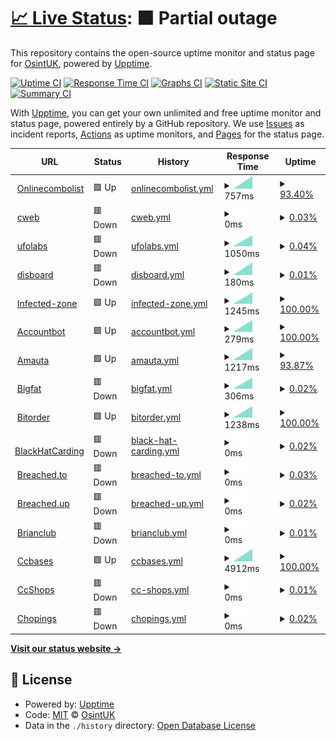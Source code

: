 # [📈 Live Status](https://OsintUK.github.io/Up-or-Down): <!--live status--> **🟧 Partial outage**

This repository contains the open-source uptime monitor and status page for [OsintUK](https://OsintUK.github.io/Up-or-Down), powered by [Upptime](https://github.com/upptime/upptime).

[![Uptime CI](https://github.com/OsintUK/Up-or-Down/workflows/Uptime%20CI/badge.svg)](https://github.com/OsintUK/Up-or-Down/actions?query=workflow%3A%22Uptime+CI%22)
[![Response Time CI](https://github.com/OsintUK/Up-or-Down/workflows/Response%20Time%20CI/badge.svg)](https://github.com/OsintUK/Up-or-Down/actions?query=workflow%3A%22Response+Time+CI%22)
[![Graphs CI](https://github.com/OsintUK/Up-or-Down/workflows/Graphs%20CI/badge.svg)](https://github.com/OsintUK/Up-or-Down/actions?query=workflow%3A%22Graphs+CI%22)
[![Static Site CI](https://github.com/OsintUK/Up-or-Down/workflows/Static%20Site%20CI/badge.svg)](https://github.com/OsintUK/Up-or-Down/actions?query=workflow%3A%22Static+Site+CI%22)
[![Summary CI](https://github.com/OsintUK/Up-or-Down/workflows/Summary%20CI/badge.svg)](https://github.com/OsintUK/Up-or-Down/actions?query=workflow%3A%22Summary+CI%22)

With [Upptime](https://upptime.js.org), you can get your own unlimited and free uptime monitor and status page, powered entirely by a GitHub repository. We use [Issues](https://github.com/OsintUK/Up-or-Down/issues) as incident reports, [Actions](https://github.com/OsintUK/Up-or-Down/actions) as uptime monitors, and [Pages](https://OsintUK.github.io/Up-or-Down) for the status page.

<!--start: status pages-->
<!-- This summary is generated by Upptime (https://github.com/upptime/upptime) -->
<!-- Do not edit this manually, your changes will be overwritten -->
<!-- prettier-ignore -->
| URL | Status | History | Response Time | Uptime |
| --- | ------ | ------- | ------------- | ------ |
| <img alt="" src="https://icons.duckduckgo.com/ip3/null.ico" height="13"> [Onlinecombolist](onlinecombilist.blogsport.com) | 🟩 Up | [onlinecombolist.yml](https://github.com/OsintUK/Up-or-Down/commits/HEAD/history/onlinecombolist.yml) | <details><summary><img alt="Response time graph" src="./graphs/onlinecombolist/response-time-week.png" height="20"> 757ms</summary><br><a href="https://OsintUK.github.io/Up-or-Down/history/onlinecombolist"><img alt="Response time 757" src="https://img.shields.io/endpoint?url=https%3A%2F%2Fraw.githubusercontent.com%2FOsintUK%2FUp-or-Down%2FHEAD%2Fapi%2Fonlinecombolist%2Fresponse-time.json"></a><br><a href="https://OsintUK.github.io/Up-or-Down/history/onlinecombolist"><img alt="24-hour response time 757" src="https://img.shields.io/endpoint?url=https%3A%2F%2Fraw.githubusercontent.com%2FOsintUK%2FUp-or-Down%2FHEAD%2Fapi%2Fonlinecombolist%2Fresponse-time-day.json"></a><br><a href="https://OsintUK.github.io/Up-or-Down/history/onlinecombolist"><img alt="7-day response time 757" src="https://img.shields.io/endpoint?url=https%3A%2F%2Fraw.githubusercontent.com%2FOsintUK%2FUp-or-Down%2FHEAD%2Fapi%2Fonlinecombolist%2Fresponse-time-week.json"></a><br><a href="https://OsintUK.github.io/Up-or-Down/history/onlinecombolist"><img alt="30-day response time 757" src="https://img.shields.io/endpoint?url=https%3A%2F%2Fraw.githubusercontent.com%2FOsintUK%2FUp-or-Down%2FHEAD%2Fapi%2Fonlinecombolist%2Fresponse-time-month.json"></a><br><a href="https://OsintUK.github.io/Up-or-Down/history/onlinecombolist"><img alt="1-year response time 757" src="https://img.shields.io/endpoint?url=https%3A%2F%2Fraw.githubusercontent.com%2FOsintUK%2FUp-or-Down%2FHEAD%2Fapi%2Fonlinecombolist%2Fresponse-time-year.json"></a></details> | <details><summary><a href="https://OsintUK.github.io/Up-or-Down/history/onlinecombolist">93.40%</a></summary><a href="https://OsintUK.github.io/Up-or-Down/history/onlinecombolist"><img alt="All-time uptime 93.40%" src="https://img.shields.io/endpoint?url=https%3A%2F%2Fraw.githubusercontent.com%2FOsintUK%2FUp-or-Down%2FHEAD%2Fapi%2Fonlinecombolist%2Fuptime.json"></a><br><a href="https://OsintUK.github.io/Up-or-Down/history/onlinecombolist"><img alt="24-hour uptime 93.40%" src="https://img.shields.io/endpoint?url=https%3A%2F%2Fraw.githubusercontent.com%2FOsintUK%2FUp-or-Down%2FHEAD%2Fapi%2Fonlinecombolist%2Fuptime-day.json"></a><br><a href="https://OsintUK.github.io/Up-or-Down/history/onlinecombolist"><img alt="7-day uptime 93.40%" src="https://img.shields.io/endpoint?url=https%3A%2F%2Fraw.githubusercontent.com%2FOsintUK%2FUp-or-Down%2FHEAD%2Fapi%2Fonlinecombolist%2Fuptime-week.json"></a><br><a href="https://OsintUK.github.io/Up-or-Down/history/onlinecombolist"><img alt="30-day uptime 93.40%" src="https://img.shields.io/endpoint?url=https%3A%2F%2Fraw.githubusercontent.com%2FOsintUK%2FUp-or-Down%2FHEAD%2Fapi%2Fonlinecombolist%2Fuptime-month.json"></a><br><a href="https://OsintUK.github.io/Up-or-Down/history/onlinecombolist"><img alt="1-year uptime 93.40%" src="https://img.shields.io/endpoint?url=https%3A%2F%2Fraw.githubusercontent.com%2FOsintUK%2FUp-or-Down%2FHEAD%2Fapi%2Fonlinecombolist%2Fuptime-year.json"></a></details>
| <img alt="" src="https://icons.duckduckgo.com/ip3/null.ico" height="13"> [cweb](cweb.ws) | 🟥 Down | [cweb.yml](https://github.com/OsintUK/Up-or-Down/commits/HEAD/history/cweb.yml) | <details><summary><img alt="Response time graph" src="./graphs/cweb/response-time-week.png" height="20"> 0ms</summary><br><a href="https://OsintUK.github.io/Up-or-Down/history/cweb"><img alt="Response time 0" src="https://img.shields.io/endpoint?url=https%3A%2F%2Fraw.githubusercontent.com%2FOsintUK%2FUp-or-Down%2FHEAD%2Fapi%2Fcweb%2Fresponse-time.json"></a><br><a href="https://OsintUK.github.io/Up-or-Down/history/cweb"><img alt="24-hour response time 0" src="https://img.shields.io/endpoint?url=https%3A%2F%2Fraw.githubusercontent.com%2FOsintUK%2FUp-or-Down%2FHEAD%2Fapi%2Fcweb%2Fresponse-time-day.json"></a><br><a href="https://OsintUK.github.io/Up-or-Down/history/cweb"><img alt="7-day response time 0" src="https://img.shields.io/endpoint?url=https%3A%2F%2Fraw.githubusercontent.com%2FOsintUK%2FUp-or-Down%2FHEAD%2Fapi%2Fcweb%2Fresponse-time-week.json"></a><br><a href="https://OsintUK.github.io/Up-or-Down/history/cweb"><img alt="30-day response time 0" src="https://img.shields.io/endpoint?url=https%3A%2F%2Fraw.githubusercontent.com%2FOsintUK%2FUp-or-Down%2FHEAD%2Fapi%2Fcweb%2Fresponse-time-month.json"></a><br><a href="https://OsintUK.github.io/Up-or-Down/history/cweb"><img alt="1-year response time 0" src="https://img.shields.io/endpoint?url=https%3A%2F%2Fraw.githubusercontent.com%2FOsintUK%2FUp-or-Down%2FHEAD%2Fapi%2Fcweb%2Fresponse-time-year.json"></a></details> | <details><summary><a href="https://OsintUK.github.io/Up-or-Down/history/cweb">0.03%</a></summary><a href="https://OsintUK.github.io/Up-or-Down/history/cweb"><img alt="All-time uptime 0.03%" src="https://img.shields.io/endpoint?url=https%3A%2F%2Fraw.githubusercontent.com%2FOsintUK%2FUp-or-Down%2FHEAD%2Fapi%2Fcweb%2Fuptime.json"></a><br><a href="https://OsintUK.github.io/Up-or-Down/history/cweb"><img alt="24-hour uptime 0.03%" src="https://img.shields.io/endpoint?url=https%3A%2F%2Fraw.githubusercontent.com%2FOsintUK%2FUp-or-Down%2FHEAD%2Fapi%2Fcweb%2Fuptime-day.json"></a><br><a href="https://OsintUK.github.io/Up-or-Down/history/cweb"><img alt="7-day uptime 0.03%" src="https://img.shields.io/endpoint?url=https%3A%2F%2Fraw.githubusercontent.com%2FOsintUK%2FUp-or-Down%2FHEAD%2Fapi%2Fcweb%2Fuptime-week.json"></a><br><a href="https://OsintUK.github.io/Up-or-Down/history/cweb"><img alt="30-day uptime 0.03%" src="https://img.shields.io/endpoint?url=https%3A%2F%2Fraw.githubusercontent.com%2FOsintUK%2FUp-or-Down%2FHEAD%2Fapi%2Fcweb%2Fuptime-month.json"></a><br><a href="https://OsintUK.github.io/Up-or-Down/history/cweb"><img alt="1-year uptime 0.03%" src="https://img.shields.io/endpoint?url=https%3A%2F%2Fraw.githubusercontent.com%2FOsintUK%2FUp-or-Down%2FHEAD%2Fapi%2Fcweb%2Fuptime-year.json"></a></details>
| <img alt="" src="https://icons.duckduckgo.com/ip3/null.ico" height="13"> [ufolabs](ufolabs.ru) | 🟥 Down | [ufolabs.yml](https://github.com/OsintUK/Up-or-Down/commits/HEAD/history/ufolabs.yml) | <details><summary><img alt="Response time graph" src="./graphs/ufolabs/response-time-week.png" height="20"> 1050ms</summary><br><a href="https://OsintUK.github.io/Up-or-Down/history/ufolabs"><img alt="Response time 1050" src="https://img.shields.io/endpoint?url=https%3A%2F%2Fraw.githubusercontent.com%2FOsintUK%2FUp-or-Down%2FHEAD%2Fapi%2Fufolabs%2Fresponse-time.json"></a><br><a href="https://OsintUK.github.io/Up-or-Down/history/ufolabs"><img alt="24-hour response time 1050" src="https://img.shields.io/endpoint?url=https%3A%2F%2Fraw.githubusercontent.com%2FOsintUK%2FUp-or-Down%2FHEAD%2Fapi%2Fufolabs%2Fresponse-time-day.json"></a><br><a href="https://OsintUK.github.io/Up-or-Down/history/ufolabs"><img alt="7-day response time 1050" src="https://img.shields.io/endpoint?url=https%3A%2F%2Fraw.githubusercontent.com%2FOsintUK%2FUp-or-Down%2FHEAD%2Fapi%2Fufolabs%2Fresponse-time-week.json"></a><br><a href="https://OsintUK.github.io/Up-or-Down/history/ufolabs"><img alt="30-day response time 1050" src="https://img.shields.io/endpoint?url=https%3A%2F%2Fraw.githubusercontent.com%2FOsintUK%2FUp-or-Down%2FHEAD%2Fapi%2Fufolabs%2Fresponse-time-month.json"></a><br><a href="https://OsintUK.github.io/Up-or-Down/history/ufolabs"><img alt="1-year response time 1050" src="https://img.shields.io/endpoint?url=https%3A%2F%2Fraw.githubusercontent.com%2FOsintUK%2FUp-or-Down%2FHEAD%2Fapi%2Fufolabs%2Fresponse-time-year.json"></a></details> | <details><summary><a href="https://OsintUK.github.io/Up-or-Down/history/ufolabs">0.04%</a></summary><a href="https://OsintUK.github.io/Up-or-Down/history/ufolabs"><img alt="All-time uptime 0.04%" src="https://img.shields.io/endpoint?url=https%3A%2F%2Fraw.githubusercontent.com%2FOsintUK%2FUp-or-Down%2FHEAD%2Fapi%2Fufolabs%2Fuptime.json"></a><br><a href="https://OsintUK.github.io/Up-or-Down/history/ufolabs"><img alt="24-hour uptime 0.04%" src="https://img.shields.io/endpoint?url=https%3A%2F%2Fraw.githubusercontent.com%2FOsintUK%2FUp-or-Down%2FHEAD%2Fapi%2Fufolabs%2Fuptime-day.json"></a><br><a href="https://OsintUK.github.io/Up-or-Down/history/ufolabs"><img alt="7-day uptime 0.04%" src="https://img.shields.io/endpoint?url=https%3A%2F%2Fraw.githubusercontent.com%2FOsintUK%2FUp-or-Down%2FHEAD%2Fapi%2Fufolabs%2Fuptime-week.json"></a><br><a href="https://OsintUK.github.io/Up-or-Down/history/ufolabs"><img alt="30-day uptime 0.04%" src="https://img.shields.io/endpoint?url=https%3A%2F%2Fraw.githubusercontent.com%2FOsintUK%2FUp-or-Down%2FHEAD%2Fapi%2Fufolabs%2Fuptime-month.json"></a><br><a href="https://OsintUK.github.io/Up-or-Down/history/ufolabs"><img alt="1-year uptime 0.04%" src="https://img.shields.io/endpoint?url=https%3A%2F%2Fraw.githubusercontent.com%2FOsintUK%2FUp-or-Down%2FHEAD%2Fapi%2Fufolabs%2Fuptime-year.json"></a></details>
| <img alt="" src="https://icons.duckduckgo.com/ip3/null.ico" height="13"> [disboard](disboard.org) | 🟥 Down | [disboard.yml](https://github.com/OsintUK/Up-or-Down/commits/HEAD/history/disboard.yml) | <details><summary><img alt="Response time graph" src="./graphs/disboard/response-time-week.png" height="20"> 180ms</summary><br><a href="https://OsintUK.github.io/Up-or-Down/history/disboard"><img alt="Response time 180" src="https://img.shields.io/endpoint?url=https%3A%2F%2Fraw.githubusercontent.com%2FOsintUK%2FUp-or-Down%2FHEAD%2Fapi%2Fdisboard%2Fresponse-time.json"></a><br><a href="https://OsintUK.github.io/Up-or-Down/history/disboard"><img alt="24-hour response time 180" src="https://img.shields.io/endpoint?url=https%3A%2F%2Fraw.githubusercontent.com%2FOsintUK%2FUp-or-Down%2FHEAD%2Fapi%2Fdisboard%2Fresponse-time-day.json"></a><br><a href="https://OsintUK.github.io/Up-or-Down/history/disboard"><img alt="7-day response time 180" src="https://img.shields.io/endpoint?url=https%3A%2F%2Fraw.githubusercontent.com%2FOsintUK%2FUp-or-Down%2FHEAD%2Fapi%2Fdisboard%2Fresponse-time-week.json"></a><br><a href="https://OsintUK.github.io/Up-or-Down/history/disboard"><img alt="30-day response time 180" src="https://img.shields.io/endpoint?url=https%3A%2F%2Fraw.githubusercontent.com%2FOsintUK%2FUp-or-Down%2FHEAD%2Fapi%2Fdisboard%2Fresponse-time-month.json"></a><br><a href="https://OsintUK.github.io/Up-or-Down/history/disboard"><img alt="1-year response time 180" src="https://img.shields.io/endpoint?url=https%3A%2F%2Fraw.githubusercontent.com%2FOsintUK%2FUp-or-Down%2FHEAD%2Fapi%2Fdisboard%2Fresponse-time-year.json"></a></details> | <details><summary><a href="https://OsintUK.github.io/Up-or-Down/history/disboard">0.01%</a></summary><a href="https://OsintUK.github.io/Up-or-Down/history/disboard"><img alt="All-time uptime 0.01%" src="https://img.shields.io/endpoint?url=https%3A%2F%2Fraw.githubusercontent.com%2FOsintUK%2FUp-or-Down%2FHEAD%2Fapi%2Fdisboard%2Fuptime.json"></a><br><a href="https://OsintUK.github.io/Up-or-Down/history/disboard"><img alt="24-hour uptime 0.01%" src="https://img.shields.io/endpoint?url=https%3A%2F%2Fraw.githubusercontent.com%2FOsintUK%2FUp-or-Down%2FHEAD%2Fapi%2Fdisboard%2Fuptime-day.json"></a><br><a href="https://OsintUK.github.io/Up-or-Down/history/disboard"><img alt="7-day uptime 0.01%" src="https://img.shields.io/endpoint?url=https%3A%2F%2Fraw.githubusercontent.com%2FOsintUK%2FUp-or-Down%2FHEAD%2Fapi%2Fdisboard%2Fuptime-week.json"></a><br><a href="https://OsintUK.github.io/Up-or-Down/history/disboard"><img alt="30-day uptime 0.01%" src="https://img.shields.io/endpoint?url=https%3A%2F%2Fraw.githubusercontent.com%2FOsintUK%2FUp-or-Down%2FHEAD%2Fapi%2Fdisboard%2Fuptime-month.json"></a><br><a href="https://OsintUK.github.io/Up-or-Down/history/disboard"><img alt="1-year uptime 0.01%" src="https://img.shields.io/endpoint?url=https%3A%2F%2Fraw.githubusercontent.com%2FOsintUK%2FUp-or-Down%2FHEAD%2Fapi%2Fdisboard%2Fuptime-year.json"></a></details>
| <img alt="" src="https://icons.duckduckgo.com/ip3/null.ico" height="13"> [Infected-zone](infected-zone.com) | 🟩 Up | [infected-zone.yml](https://github.com/OsintUK/Up-or-Down/commits/HEAD/history/infected-zone.yml) | <details><summary><img alt="Response time graph" src="./graphs/infected-zone/response-time-week.png" height="20"> 1245ms</summary><br><a href="https://OsintUK.github.io/Up-or-Down/history/infected-zone"><img alt="Response time 1245" src="https://img.shields.io/endpoint?url=https%3A%2F%2Fraw.githubusercontent.com%2FOsintUK%2FUp-or-Down%2FHEAD%2Fapi%2Finfected-zone%2Fresponse-time.json"></a><br><a href="https://OsintUK.github.io/Up-or-Down/history/infected-zone"><img alt="24-hour response time 1245" src="https://img.shields.io/endpoint?url=https%3A%2F%2Fraw.githubusercontent.com%2FOsintUK%2FUp-or-Down%2FHEAD%2Fapi%2Finfected-zone%2Fresponse-time-day.json"></a><br><a href="https://OsintUK.github.io/Up-or-Down/history/infected-zone"><img alt="7-day response time 1245" src="https://img.shields.io/endpoint?url=https%3A%2F%2Fraw.githubusercontent.com%2FOsintUK%2FUp-or-Down%2FHEAD%2Fapi%2Finfected-zone%2Fresponse-time-week.json"></a><br><a href="https://OsintUK.github.io/Up-or-Down/history/infected-zone"><img alt="30-day response time 1245" src="https://img.shields.io/endpoint?url=https%3A%2F%2Fraw.githubusercontent.com%2FOsintUK%2FUp-or-Down%2FHEAD%2Fapi%2Finfected-zone%2Fresponse-time-month.json"></a><br><a href="https://OsintUK.github.io/Up-or-Down/history/infected-zone"><img alt="1-year response time 1245" src="https://img.shields.io/endpoint?url=https%3A%2F%2Fraw.githubusercontent.com%2FOsintUK%2FUp-or-Down%2FHEAD%2Fapi%2Finfected-zone%2Fresponse-time-year.json"></a></details> | <details><summary><a href="https://OsintUK.github.io/Up-or-Down/history/infected-zone">100.00%</a></summary><a href="https://OsintUK.github.io/Up-or-Down/history/infected-zone"><img alt="All-time uptime 100.00%" src="https://img.shields.io/endpoint?url=https%3A%2F%2Fraw.githubusercontent.com%2FOsintUK%2FUp-or-Down%2FHEAD%2Fapi%2Finfected-zone%2Fuptime.json"></a><br><a href="https://OsintUK.github.io/Up-or-Down/history/infected-zone"><img alt="24-hour uptime 100.00%" src="https://img.shields.io/endpoint?url=https%3A%2F%2Fraw.githubusercontent.com%2FOsintUK%2FUp-or-Down%2FHEAD%2Fapi%2Finfected-zone%2Fuptime-day.json"></a><br><a href="https://OsintUK.github.io/Up-or-Down/history/infected-zone"><img alt="7-day uptime 100.00%" src="https://img.shields.io/endpoint?url=https%3A%2F%2Fraw.githubusercontent.com%2FOsintUK%2FUp-or-Down%2FHEAD%2Fapi%2Finfected-zone%2Fuptime-week.json"></a><br><a href="https://OsintUK.github.io/Up-or-Down/history/infected-zone"><img alt="30-day uptime 100.00%" src="https://img.shields.io/endpoint?url=https%3A%2F%2Fraw.githubusercontent.com%2FOsintUK%2FUp-or-Down%2FHEAD%2Fapi%2Finfected-zone%2Fuptime-month.json"></a><br><a href="https://OsintUK.github.io/Up-or-Down/history/infected-zone"><img alt="1-year uptime 100.00%" src="https://img.shields.io/endpoint?url=https%3A%2F%2Fraw.githubusercontent.com%2FOsintUK%2FUp-or-Down%2FHEAD%2Fapi%2Finfected-zone%2Fuptime-year.json"></a></details>
| <img alt="" src="https://icons.duckduckgo.com/ip3/null.ico" height="13"> [Accountbot](accountbot.io) | 🟩 Up | [accountbot.yml](https://github.com/OsintUK/Up-or-Down/commits/HEAD/history/accountbot.yml) | <details><summary><img alt="Response time graph" src="./graphs/accountbot/response-time-week.png" height="20"> 279ms</summary><br><a href="https://OsintUK.github.io/Up-or-Down/history/accountbot"><img alt="Response time 279" src="https://img.shields.io/endpoint?url=https%3A%2F%2Fraw.githubusercontent.com%2FOsintUK%2FUp-or-Down%2FHEAD%2Fapi%2Faccountbot%2Fresponse-time.json"></a><br><a href="https://OsintUK.github.io/Up-or-Down/history/accountbot"><img alt="24-hour response time 279" src="https://img.shields.io/endpoint?url=https%3A%2F%2Fraw.githubusercontent.com%2FOsintUK%2FUp-or-Down%2FHEAD%2Fapi%2Faccountbot%2Fresponse-time-day.json"></a><br><a href="https://OsintUK.github.io/Up-or-Down/history/accountbot"><img alt="7-day response time 279" src="https://img.shields.io/endpoint?url=https%3A%2F%2Fraw.githubusercontent.com%2FOsintUK%2FUp-or-Down%2FHEAD%2Fapi%2Faccountbot%2Fresponse-time-week.json"></a><br><a href="https://OsintUK.github.io/Up-or-Down/history/accountbot"><img alt="30-day response time 279" src="https://img.shields.io/endpoint?url=https%3A%2F%2Fraw.githubusercontent.com%2FOsintUK%2FUp-or-Down%2FHEAD%2Fapi%2Faccountbot%2Fresponse-time-month.json"></a><br><a href="https://OsintUK.github.io/Up-or-Down/history/accountbot"><img alt="1-year response time 279" src="https://img.shields.io/endpoint?url=https%3A%2F%2Fraw.githubusercontent.com%2FOsintUK%2FUp-or-Down%2FHEAD%2Fapi%2Faccountbot%2Fresponse-time-year.json"></a></details> | <details><summary><a href="https://OsintUK.github.io/Up-or-Down/history/accountbot">100.00%</a></summary><a href="https://OsintUK.github.io/Up-or-Down/history/accountbot"><img alt="All-time uptime 100.00%" src="https://img.shields.io/endpoint?url=https%3A%2F%2Fraw.githubusercontent.com%2FOsintUK%2FUp-or-Down%2FHEAD%2Fapi%2Faccountbot%2Fuptime.json"></a><br><a href="https://OsintUK.github.io/Up-or-Down/history/accountbot"><img alt="24-hour uptime 100.00%" src="https://img.shields.io/endpoint?url=https%3A%2F%2Fraw.githubusercontent.com%2FOsintUK%2FUp-or-Down%2FHEAD%2Fapi%2Faccountbot%2Fuptime-day.json"></a><br><a href="https://OsintUK.github.io/Up-or-Down/history/accountbot"><img alt="7-day uptime 100.00%" src="https://img.shields.io/endpoint?url=https%3A%2F%2Fraw.githubusercontent.com%2FOsintUK%2FUp-or-Down%2FHEAD%2Fapi%2Faccountbot%2Fuptime-week.json"></a><br><a href="https://OsintUK.github.io/Up-or-Down/history/accountbot"><img alt="30-day uptime 100.00%" src="https://img.shields.io/endpoint?url=https%3A%2F%2Fraw.githubusercontent.com%2FOsintUK%2FUp-or-Down%2FHEAD%2Fapi%2Faccountbot%2Fuptime-month.json"></a><br><a href="https://OsintUK.github.io/Up-or-Down/history/accountbot"><img alt="1-year uptime 100.00%" src="https://img.shields.io/endpoint?url=https%3A%2F%2Fraw.githubusercontent.com%2FOsintUK%2FUp-or-Down%2FHEAD%2Fapi%2Faccountbot%2Fuptime-year.json"></a></details>
| <img alt="" src="https://icons.duckduckgo.com/ip3/null.ico" height="13"> [Amauta](amauta.cc) | 🟩 Up | [amauta.yml](https://github.com/OsintUK/Up-or-Down/commits/HEAD/history/amauta.yml) | <details><summary><img alt="Response time graph" src="./graphs/amauta/response-time-week.png" height="20"> 1217ms</summary><br><a href="https://OsintUK.github.io/Up-or-Down/history/amauta"><img alt="Response time 1217" src="https://img.shields.io/endpoint?url=https%3A%2F%2Fraw.githubusercontent.com%2FOsintUK%2FUp-or-Down%2FHEAD%2Fapi%2Famauta%2Fresponse-time.json"></a><br><a href="https://OsintUK.github.io/Up-or-Down/history/amauta"><img alt="24-hour response time 1217" src="https://img.shields.io/endpoint?url=https%3A%2F%2Fraw.githubusercontent.com%2FOsintUK%2FUp-or-Down%2FHEAD%2Fapi%2Famauta%2Fresponse-time-day.json"></a><br><a href="https://OsintUK.github.io/Up-or-Down/history/amauta"><img alt="7-day response time 1217" src="https://img.shields.io/endpoint?url=https%3A%2F%2Fraw.githubusercontent.com%2FOsintUK%2FUp-or-Down%2FHEAD%2Fapi%2Famauta%2Fresponse-time-week.json"></a><br><a href="https://OsintUK.github.io/Up-or-Down/history/amauta"><img alt="30-day response time 1217" src="https://img.shields.io/endpoint?url=https%3A%2F%2Fraw.githubusercontent.com%2FOsintUK%2FUp-or-Down%2FHEAD%2Fapi%2Famauta%2Fresponse-time-month.json"></a><br><a href="https://OsintUK.github.io/Up-or-Down/history/amauta"><img alt="1-year response time 1217" src="https://img.shields.io/endpoint?url=https%3A%2F%2Fraw.githubusercontent.com%2FOsintUK%2FUp-or-Down%2FHEAD%2Fapi%2Famauta%2Fresponse-time-year.json"></a></details> | <details><summary><a href="https://OsintUK.github.io/Up-or-Down/history/amauta">93.87%</a></summary><a href="https://OsintUK.github.io/Up-or-Down/history/amauta"><img alt="All-time uptime 93.87%" src="https://img.shields.io/endpoint?url=https%3A%2F%2Fraw.githubusercontent.com%2FOsintUK%2FUp-or-Down%2FHEAD%2Fapi%2Famauta%2Fuptime.json"></a><br><a href="https://OsintUK.github.io/Up-or-Down/history/amauta"><img alt="24-hour uptime 93.87%" src="https://img.shields.io/endpoint?url=https%3A%2F%2Fraw.githubusercontent.com%2FOsintUK%2FUp-or-Down%2FHEAD%2Fapi%2Famauta%2Fuptime-day.json"></a><br><a href="https://OsintUK.github.io/Up-or-Down/history/amauta"><img alt="7-day uptime 93.87%" src="https://img.shields.io/endpoint?url=https%3A%2F%2Fraw.githubusercontent.com%2FOsintUK%2FUp-or-Down%2FHEAD%2Fapi%2Famauta%2Fuptime-week.json"></a><br><a href="https://OsintUK.github.io/Up-or-Down/history/amauta"><img alt="30-day uptime 93.87%" src="https://img.shields.io/endpoint?url=https%3A%2F%2Fraw.githubusercontent.com%2FOsintUK%2FUp-or-Down%2FHEAD%2Fapi%2Famauta%2Fuptime-month.json"></a><br><a href="https://OsintUK.github.io/Up-or-Down/history/amauta"><img alt="1-year uptime 93.87%" src="https://img.shields.io/endpoint?url=https%3A%2F%2Fraw.githubusercontent.com%2FOsintUK%2FUp-or-Down%2FHEAD%2Fapi%2Famauta%2Fuptime-year.json"></a></details>
| <img alt="" src="https://icons.duckduckgo.com/ip3/null.ico" height="13"> [Bigfat](bigfat.cc) | 🟥 Down | [bigfat.yml](https://github.com/OsintUK/Up-or-Down/commits/HEAD/history/bigfat.yml) | <details><summary><img alt="Response time graph" src="./graphs/bigfat/response-time-week.png" height="20"> 306ms</summary><br><a href="https://OsintUK.github.io/Up-or-Down/history/bigfat"><img alt="Response time 306" src="https://img.shields.io/endpoint?url=https%3A%2F%2Fraw.githubusercontent.com%2FOsintUK%2FUp-or-Down%2FHEAD%2Fapi%2Fbigfat%2Fresponse-time.json"></a><br><a href="https://OsintUK.github.io/Up-or-Down/history/bigfat"><img alt="24-hour response time 306" src="https://img.shields.io/endpoint?url=https%3A%2F%2Fraw.githubusercontent.com%2FOsintUK%2FUp-or-Down%2FHEAD%2Fapi%2Fbigfat%2Fresponse-time-day.json"></a><br><a href="https://OsintUK.github.io/Up-or-Down/history/bigfat"><img alt="7-day response time 306" src="https://img.shields.io/endpoint?url=https%3A%2F%2Fraw.githubusercontent.com%2FOsintUK%2FUp-or-Down%2FHEAD%2Fapi%2Fbigfat%2Fresponse-time-week.json"></a><br><a href="https://OsintUK.github.io/Up-or-Down/history/bigfat"><img alt="30-day response time 306" src="https://img.shields.io/endpoint?url=https%3A%2F%2Fraw.githubusercontent.com%2FOsintUK%2FUp-or-Down%2FHEAD%2Fapi%2Fbigfat%2Fresponse-time-month.json"></a><br><a href="https://OsintUK.github.io/Up-or-Down/history/bigfat"><img alt="1-year response time 306" src="https://img.shields.io/endpoint?url=https%3A%2F%2Fraw.githubusercontent.com%2FOsintUK%2FUp-or-Down%2FHEAD%2Fapi%2Fbigfat%2Fresponse-time-year.json"></a></details> | <details><summary><a href="https://OsintUK.github.io/Up-or-Down/history/bigfat">0.02%</a></summary><a href="https://OsintUK.github.io/Up-or-Down/history/bigfat"><img alt="All-time uptime 0.02%" src="https://img.shields.io/endpoint?url=https%3A%2F%2Fraw.githubusercontent.com%2FOsintUK%2FUp-or-Down%2FHEAD%2Fapi%2Fbigfat%2Fuptime.json"></a><br><a href="https://OsintUK.github.io/Up-or-Down/history/bigfat"><img alt="24-hour uptime 0.02%" src="https://img.shields.io/endpoint?url=https%3A%2F%2Fraw.githubusercontent.com%2FOsintUK%2FUp-or-Down%2FHEAD%2Fapi%2Fbigfat%2Fuptime-day.json"></a><br><a href="https://OsintUK.github.io/Up-or-Down/history/bigfat"><img alt="7-day uptime 0.02%" src="https://img.shields.io/endpoint?url=https%3A%2F%2Fraw.githubusercontent.com%2FOsintUK%2FUp-or-Down%2FHEAD%2Fapi%2Fbigfat%2Fuptime-week.json"></a><br><a href="https://OsintUK.github.io/Up-or-Down/history/bigfat"><img alt="30-day uptime 0.02%" src="https://img.shields.io/endpoint?url=https%3A%2F%2Fraw.githubusercontent.com%2FOsintUK%2FUp-or-Down%2FHEAD%2Fapi%2Fbigfat%2Fuptime-month.json"></a><br><a href="https://OsintUK.github.io/Up-or-Down/history/bigfat"><img alt="1-year uptime 0.02%" src="https://img.shields.io/endpoint?url=https%3A%2F%2Fraw.githubusercontent.com%2FOsintUK%2FUp-or-Down%2FHEAD%2Fapi%2Fbigfat%2Fuptime-year.json"></a></details>
| <img alt="" src="https://icons.duckduckgo.com/ip3/null.ico" height="13"> [Bitorder](Bitorder.ru) | 🟩 Up | [bitorder.yml](https://github.com/OsintUK/Up-or-Down/commits/HEAD/history/bitorder.yml) | <details><summary><img alt="Response time graph" src="./graphs/bitorder/response-time-week.png" height="20"> 1238ms</summary><br><a href="https://OsintUK.github.io/Up-or-Down/history/bitorder"><img alt="Response time 1238" src="https://img.shields.io/endpoint?url=https%3A%2F%2Fraw.githubusercontent.com%2FOsintUK%2FUp-or-Down%2FHEAD%2Fapi%2Fbitorder%2Fresponse-time.json"></a><br><a href="https://OsintUK.github.io/Up-or-Down/history/bitorder"><img alt="24-hour response time 1238" src="https://img.shields.io/endpoint?url=https%3A%2F%2Fraw.githubusercontent.com%2FOsintUK%2FUp-or-Down%2FHEAD%2Fapi%2Fbitorder%2Fresponse-time-day.json"></a><br><a href="https://OsintUK.github.io/Up-or-Down/history/bitorder"><img alt="7-day response time 1238" src="https://img.shields.io/endpoint?url=https%3A%2F%2Fraw.githubusercontent.com%2FOsintUK%2FUp-or-Down%2FHEAD%2Fapi%2Fbitorder%2Fresponse-time-week.json"></a><br><a href="https://OsintUK.github.io/Up-or-Down/history/bitorder"><img alt="30-day response time 1238" src="https://img.shields.io/endpoint?url=https%3A%2F%2Fraw.githubusercontent.com%2FOsintUK%2FUp-or-Down%2FHEAD%2Fapi%2Fbitorder%2Fresponse-time-month.json"></a><br><a href="https://OsintUK.github.io/Up-or-Down/history/bitorder"><img alt="1-year response time 1238" src="https://img.shields.io/endpoint?url=https%3A%2F%2Fraw.githubusercontent.com%2FOsintUK%2FUp-or-Down%2FHEAD%2Fapi%2Fbitorder%2Fresponse-time-year.json"></a></details> | <details><summary><a href="https://OsintUK.github.io/Up-or-Down/history/bitorder">100.00%</a></summary><a href="https://OsintUK.github.io/Up-or-Down/history/bitorder"><img alt="All-time uptime 100.00%" src="https://img.shields.io/endpoint?url=https%3A%2F%2Fraw.githubusercontent.com%2FOsintUK%2FUp-or-Down%2FHEAD%2Fapi%2Fbitorder%2Fuptime.json"></a><br><a href="https://OsintUK.github.io/Up-or-Down/history/bitorder"><img alt="24-hour uptime 100.00%" src="https://img.shields.io/endpoint?url=https%3A%2F%2Fraw.githubusercontent.com%2FOsintUK%2FUp-or-Down%2FHEAD%2Fapi%2Fbitorder%2Fuptime-day.json"></a><br><a href="https://OsintUK.github.io/Up-or-Down/history/bitorder"><img alt="7-day uptime 100.00%" src="https://img.shields.io/endpoint?url=https%3A%2F%2Fraw.githubusercontent.com%2FOsintUK%2FUp-or-Down%2FHEAD%2Fapi%2Fbitorder%2Fuptime-week.json"></a><br><a href="https://OsintUK.github.io/Up-or-Down/history/bitorder"><img alt="30-day uptime 100.00%" src="https://img.shields.io/endpoint?url=https%3A%2F%2Fraw.githubusercontent.com%2FOsintUK%2FUp-or-Down%2FHEAD%2Fapi%2Fbitorder%2Fuptime-month.json"></a><br><a href="https://OsintUK.github.io/Up-or-Down/history/bitorder"><img alt="1-year uptime 100.00%" src="https://img.shields.io/endpoint?url=https%3A%2F%2Fraw.githubusercontent.com%2FOsintUK%2FUp-or-Down%2FHEAD%2Fapi%2Fbitorder%2Fuptime-year.json"></a></details>
| <img alt="" src="https://icons.duckduckgo.com/ip3/null.ico" height="13"> [BlackHatCarding](blackhatcarding.is) | 🟥 Down | [black-hat-carding.yml](https://github.com/OsintUK/Up-or-Down/commits/HEAD/history/black-hat-carding.yml) | <details><summary><img alt="Response time graph" src="./graphs/black-hat-carding/response-time-week.png" height="20"> 0ms</summary><br><a href="https://OsintUK.github.io/Up-or-Down/history/black-hat-carding"><img alt="Response time 0" src="https://img.shields.io/endpoint?url=https%3A%2F%2Fraw.githubusercontent.com%2FOsintUK%2FUp-or-Down%2FHEAD%2Fapi%2Fblack-hat-carding%2Fresponse-time.json"></a><br><a href="https://OsintUK.github.io/Up-or-Down/history/black-hat-carding"><img alt="24-hour response time 0" src="https://img.shields.io/endpoint?url=https%3A%2F%2Fraw.githubusercontent.com%2FOsintUK%2FUp-or-Down%2FHEAD%2Fapi%2Fblack-hat-carding%2Fresponse-time-day.json"></a><br><a href="https://OsintUK.github.io/Up-or-Down/history/black-hat-carding"><img alt="7-day response time 0" src="https://img.shields.io/endpoint?url=https%3A%2F%2Fraw.githubusercontent.com%2FOsintUK%2FUp-or-Down%2FHEAD%2Fapi%2Fblack-hat-carding%2Fresponse-time-week.json"></a><br><a href="https://OsintUK.github.io/Up-or-Down/history/black-hat-carding"><img alt="30-day response time 0" src="https://img.shields.io/endpoint?url=https%3A%2F%2Fraw.githubusercontent.com%2FOsintUK%2FUp-or-Down%2FHEAD%2Fapi%2Fblack-hat-carding%2Fresponse-time-month.json"></a><br><a href="https://OsintUK.github.io/Up-or-Down/history/black-hat-carding"><img alt="1-year response time 0" src="https://img.shields.io/endpoint?url=https%3A%2F%2Fraw.githubusercontent.com%2FOsintUK%2FUp-or-Down%2FHEAD%2Fapi%2Fblack-hat-carding%2Fresponse-time-year.json"></a></details> | <details><summary><a href="https://OsintUK.github.io/Up-or-Down/history/black-hat-carding">0.02%</a></summary><a href="https://OsintUK.github.io/Up-or-Down/history/black-hat-carding"><img alt="All-time uptime 0.02%" src="https://img.shields.io/endpoint?url=https%3A%2F%2Fraw.githubusercontent.com%2FOsintUK%2FUp-or-Down%2FHEAD%2Fapi%2Fblack-hat-carding%2Fuptime.json"></a><br><a href="https://OsintUK.github.io/Up-or-Down/history/black-hat-carding"><img alt="24-hour uptime 0.02%" src="https://img.shields.io/endpoint?url=https%3A%2F%2Fraw.githubusercontent.com%2FOsintUK%2FUp-or-Down%2FHEAD%2Fapi%2Fblack-hat-carding%2Fuptime-day.json"></a><br><a href="https://OsintUK.github.io/Up-or-Down/history/black-hat-carding"><img alt="7-day uptime 0.02%" src="https://img.shields.io/endpoint?url=https%3A%2F%2Fraw.githubusercontent.com%2FOsintUK%2FUp-or-Down%2FHEAD%2Fapi%2Fblack-hat-carding%2Fuptime-week.json"></a><br><a href="https://OsintUK.github.io/Up-or-Down/history/black-hat-carding"><img alt="30-day uptime 0.02%" src="https://img.shields.io/endpoint?url=https%3A%2F%2Fraw.githubusercontent.com%2FOsintUK%2FUp-or-Down%2FHEAD%2Fapi%2Fblack-hat-carding%2Fuptime-month.json"></a><br><a href="https://OsintUK.github.io/Up-or-Down/history/black-hat-carding"><img alt="1-year uptime 0.02%" src="https://img.shields.io/endpoint?url=https%3A%2F%2Fraw.githubusercontent.com%2FOsintUK%2FUp-or-Down%2FHEAD%2Fapi%2Fblack-hat-carding%2Fuptime-year.json"></a></details>
| <img alt="" src="https://icons.duckduckgo.com/ip3/null.ico" height="13"> [Breached.to](Breached.to) | 🟥 Down | [breached-to.yml](https://github.com/OsintUK/Up-or-Down/commits/HEAD/history/breached-to.yml) | <details><summary><img alt="Response time graph" src="./graphs/breached-to/response-time-week.png" height="20"> 0ms</summary><br><a href="https://OsintUK.github.io/Up-or-Down/history/breached-to"><img alt="Response time 0" src="https://img.shields.io/endpoint?url=https%3A%2F%2Fraw.githubusercontent.com%2FOsintUK%2FUp-or-Down%2FHEAD%2Fapi%2Fbreached-to%2Fresponse-time.json"></a><br><a href="https://OsintUK.github.io/Up-or-Down/history/breached-to"><img alt="24-hour response time 0" src="https://img.shields.io/endpoint?url=https%3A%2F%2Fraw.githubusercontent.com%2FOsintUK%2FUp-or-Down%2FHEAD%2Fapi%2Fbreached-to%2Fresponse-time-day.json"></a><br><a href="https://OsintUK.github.io/Up-or-Down/history/breached-to"><img alt="7-day response time 0" src="https://img.shields.io/endpoint?url=https%3A%2F%2Fraw.githubusercontent.com%2FOsintUK%2FUp-or-Down%2FHEAD%2Fapi%2Fbreached-to%2Fresponse-time-week.json"></a><br><a href="https://OsintUK.github.io/Up-or-Down/history/breached-to"><img alt="30-day response time 0" src="https://img.shields.io/endpoint?url=https%3A%2F%2Fraw.githubusercontent.com%2FOsintUK%2FUp-or-Down%2FHEAD%2Fapi%2Fbreached-to%2Fresponse-time-month.json"></a><br><a href="https://OsintUK.github.io/Up-or-Down/history/breached-to"><img alt="1-year response time 0" src="https://img.shields.io/endpoint?url=https%3A%2F%2Fraw.githubusercontent.com%2FOsintUK%2FUp-or-Down%2FHEAD%2Fapi%2Fbreached-to%2Fresponse-time-year.json"></a></details> | <details><summary><a href="https://OsintUK.github.io/Up-or-Down/history/breached-to">0.03%</a></summary><a href="https://OsintUK.github.io/Up-or-Down/history/breached-to"><img alt="All-time uptime 0.03%" src="https://img.shields.io/endpoint?url=https%3A%2F%2Fraw.githubusercontent.com%2FOsintUK%2FUp-or-Down%2FHEAD%2Fapi%2Fbreached-to%2Fuptime.json"></a><br><a href="https://OsintUK.github.io/Up-or-Down/history/breached-to"><img alt="24-hour uptime 0.03%" src="https://img.shields.io/endpoint?url=https%3A%2F%2Fraw.githubusercontent.com%2FOsintUK%2FUp-or-Down%2FHEAD%2Fapi%2Fbreached-to%2Fuptime-day.json"></a><br><a href="https://OsintUK.github.io/Up-or-Down/history/breached-to"><img alt="7-day uptime 0.03%" src="https://img.shields.io/endpoint?url=https%3A%2F%2Fraw.githubusercontent.com%2FOsintUK%2FUp-or-Down%2FHEAD%2Fapi%2Fbreached-to%2Fuptime-week.json"></a><br><a href="https://OsintUK.github.io/Up-or-Down/history/breached-to"><img alt="30-day uptime 0.03%" src="https://img.shields.io/endpoint?url=https%3A%2F%2Fraw.githubusercontent.com%2FOsintUK%2FUp-or-Down%2FHEAD%2Fapi%2Fbreached-to%2Fuptime-month.json"></a><br><a href="https://OsintUK.github.io/Up-or-Down/history/breached-to"><img alt="1-year uptime 0.03%" src="https://img.shields.io/endpoint?url=https%3A%2F%2Fraw.githubusercontent.com%2FOsintUK%2FUp-or-Down%2FHEAD%2Fapi%2Fbreached-to%2Fuptime-year.json"></a></details>
| <img alt="" src="https://icons.duckduckgo.com/ip3/null.ico" height="13"> [Breached.up](breached.up) | 🟥 Down | [breached-up.yml](https://github.com/OsintUK/Up-or-Down/commits/HEAD/history/breached-up.yml) | <details><summary><img alt="Response time graph" src="./graphs/breached-up/response-time-week.png" height="20"> 0ms</summary><br><a href="https://OsintUK.github.io/Up-or-Down/history/breached-up"><img alt="Response time 0" src="https://img.shields.io/endpoint?url=https%3A%2F%2Fraw.githubusercontent.com%2FOsintUK%2FUp-or-Down%2FHEAD%2Fapi%2Fbreached-up%2Fresponse-time.json"></a><br><a href="https://OsintUK.github.io/Up-or-Down/history/breached-up"><img alt="24-hour response time 0" src="https://img.shields.io/endpoint?url=https%3A%2F%2Fraw.githubusercontent.com%2FOsintUK%2FUp-or-Down%2FHEAD%2Fapi%2Fbreached-up%2Fresponse-time-day.json"></a><br><a href="https://OsintUK.github.io/Up-or-Down/history/breached-up"><img alt="7-day response time 0" src="https://img.shields.io/endpoint?url=https%3A%2F%2Fraw.githubusercontent.com%2FOsintUK%2FUp-or-Down%2FHEAD%2Fapi%2Fbreached-up%2Fresponse-time-week.json"></a><br><a href="https://OsintUK.github.io/Up-or-Down/history/breached-up"><img alt="30-day response time 0" src="https://img.shields.io/endpoint?url=https%3A%2F%2Fraw.githubusercontent.com%2FOsintUK%2FUp-or-Down%2FHEAD%2Fapi%2Fbreached-up%2Fresponse-time-month.json"></a><br><a href="https://OsintUK.github.io/Up-or-Down/history/breached-up"><img alt="1-year response time 0" src="https://img.shields.io/endpoint?url=https%3A%2F%2Fraw.githubusercontent.com%2FOsintUK%2FUp-or-Down%2FHEAD%2Fapi%2Fbreached-up%2Fresponse-time-year.json"></a></details> | <details><summary><a href="https://OsintUK.github.io/Up-or-Down/history/breached-up">0.02%</a></summary><a href="https://OsintUK.github.io/Up-or-Down/history/breached-up"><img alt="All-time uptime 0.02%" src="https://img.shields.io/endpoint?url=https%3A%2F%2Fraw.githubusercontent.com%2FOsintUK%2FUp-or-Down%2FHEAD%2Fapi%2Fbreached-up%2Fuptime.json"></a><br><a href="https://OsintUK.github.io/Up-or-Down/history/breached-up"><img alt="24-hour uptime 0.02%" src="https://img.shields.io/endpoint?url=https%3A%2F%2Fraw.githubusercontent.com%2FOsintUK%2FUp-or-Down%2FHEAD%2Fapi%2Fbreached-up%2Fuptime-day.json"></a><br><a href="https://OsintUK.github.io/Up-or-Down/history/breached-up"><img alt="7-day uptime 0.02%" src="https://img.shields.io/endpoint?url=https%3A%2F%2Fraw.githubusercontent.com%2FOsintUK%2FUp-or-Down%2FHEAD%2Fapi%2Fbreached-up%2Fuptime-week.json"></a><br><a href="https://OsintUK.github.io/Up-or-Down/history/breached-up"><img alt="30-day uptime 0.02%" src="https://img.shields.io/endpoint?url=https%3A%2F%2Fraw.githubusercontent.com%2FOsintUK%2FUp-or-Down%2FHEAD%2Fapi%2Fbreached-up%2Fuptime-month.json"></a><br><a href="https://OsintUK.github.io/Up-or-Down/history/breached-up"><img alt="1-year uptime 0.02%" src="https://img.shields.io/endpoint?url=https%3A%2F%2Fraw.githubusercontent.com%2FOsintUK%2FUp-or-Down%2FHEAD%2Fapi%2Fbreached-up%2Fuptime-year.json"></a></details>
| <img alt="" src="https://icons.duckduckgo.com/ip3/null.ico" height="13"> [Brianclub](Briansclub.cards) | 🟥 Down | [brianclub.yml](https://github.com/OsintUK/Up-or-Down/commits/HEAD/history/brianclub.yml) | <details><summary><img alt="Response time graph" src="./graphs/brianclub/response-time-week.png" height="20"> 0ms</summary><br><a href="https://OsintUK.github.io/Up-or-Down/history/brianclub"><img alt="Response time 0" src="https://img.shields.io/endpoint?url=https%3A%2F%2Fraw.githubusercontent.com%2FOsintUK%2FUp-or-Down%2FHEAD%2Fapi%2Fbrianclub%2Fresponse-time.json"></a><br><a href="https://OsintUK.github.io/Up-or-Down/history/brianclub"><img alt="24-hour response time 0" src="https://img.shields.io/endpoint?url=https%3A%2F%2Fraw.githubusercontent.com%2FOsintUK%2FUp-or-Down%2FHEAD%2Fapi%2Fbrianclub%2Fresponse-time-day.json"></a><br><a href="https://OsintUK.github.io/Up-or-Down/history/brianclub"><img alt="7-day response time 0" src="https://img.shields.io/endpoint?url=https%3A%2F%2Fraw.githubusercontent.com%2FOsintUK%2FUp-or-Down%2FHEAD%2Fapi%2Fbrianclub%2Fresponse-time-week.json"></a><br><a href="https://OsintUK.github.io/Up-or-Down/history/brianclub"><img alt="30-day response time 0" src="https://img.shields.io/endpoint?url=https%3A%2F%2Fraw.githubusercontent.com%2FOsintUK%2FUp-or-Down%2FHEAD%2Fapi%2Fbrianclub%2Fresponse-time-month.json"></a><br><a href="https://OsintUK.github.io/Up-or-Down/history/brianclub"><img alt="1-year response time 0" src="https://img.shields.io/endpoint?url=https%3A%2F%2Fraw.githubusercontent.com%2FOsintUK%2FUp-or-Down%2FHEAD%2Fapi%2Fbrianclub%2Fresponse-time-year.json"></a></details> | <details><summary><a href="https://OsintUK.github.io/Up-or-Down/history/brianclub">0.01%</a></summary><a href="https://OsintUK.github.io/Up-or-Down/history/brianclub"><img alt="All-time uptime 0.01%" src="https://img.shields.io/endpoint?url=https%3A%2F%2Fraw.githubusercontent.com%2FOsintUK%2FUp-or-Down%2FHEAD%2Fapi%2Fbrianclub%2Fuptime.json"></a><br><a href="https://OsintUK.github.io/Up-or-Down/history/brianclub"><img alt="24-hour uptime 0.01%" src="https://img.shields.io/endpoint?url=https%3A%2F%2Fraw.githubusercontent.com%2FOsintUK%2FUp-or-Down%2FHEAD%2Fapi%2Fbrianclub%2Fuptime-day.json"></a><br><a href="https://OsintUK.github.io/Up-or-Down/history/brianclub"><img alt="7-day uptime 0.01%" src="https://img.shields.io/endpoint?url=https%3A%2F%2Fraw.githubusercontent.com%2FOsintUK%2FUp-or-Down%2FHEAD%2Fapi%2Fbrianclub%2Fuptime-week.json"></a><br><a href="https://OsintUK.github.io/Up-or-Down/history/brianclub"><img alt="30-day uptime 0.01%" src="https://img.shields.io/endpoint?url=https%3A%2F%2Fraw.githubusercontent.com%2FOsintUK%2FUp-or-Down%2FHEAD%2Fapi%2Fbrianclub%2Fuptime-month.json"></a><br><a href="https://OsintUK.github.io/Up-or-Down/history/brianclub"><img alt="1-year uptime 0.01%" src="https://img.shields.io/endpoint?url=https%3A%2F%2Fraw.githubusercontent.com%2FOsintUK%2FUp-or-Down%2FHEAD%2Fapi%2Fbrianclub%2Fuptime-year.json"></a></details>
| <img alt="" src="https://icons.duckduckgo.com/ip3/null.ico" height="13"> [Ccbases](ccbases.ru) | 🟩 Up | [ccbases.yml](https://github.com/OsintUK/Up-or-Down/commits/HEAD/history/ccbases.yml) | <details><summary><img alt="Response time graph" src="./graphs/ccbases/response-time-week.png" height="20"> 4912ms</summary><br><a href="https://OsintUK.github.io/Up-or-Down/history/ccbases"><img alt="Response time 4912" src="https://img.shields.io/endpoint?url=https%3A%2F%2Fraw.githubusercontent.com%2FOsintUK%2FUp-or-Down%2FHEAD%2Fapi%2Fccbases%2Fresponse-time.json"></a><br><a href="https://OsintUK.github.io/Up-or-Down/history/ccbases"><img alt="24-hour response time 4912" src="https://img.shields.io/endpoint?url=https%3A%2F%2Fraw.githubusercontent.com%2FOsintUK%2FUp-or-Down%2FHEAD%2Fapi%2Fccbases%2Fresponse-time-day.json"></a><br><a href="https://OsintUK.github.io/Up-or-Down/history/ccbases"><img alt="7-day response time 4912" src="https://img.shields.io/endpoint?url=https%3A%2F%2Fraw.githubusercontent.com%2FOsintUK%2FUp-or-Down%2FHEAD%2Fapi%2Fccbases%2Fresponse-time-week.json"></a><br><a href="https://OsintUK.github.io/Up-or-Down/history/ccbases"><img alt="30-day response time 4912" src="https://img.shields.io/endpoint?url=https%3A%2F%2Fraw.githubusercontent.com%2FOsintUK%2FUp-or-Down%2FHEAD%2Fapi%2Fccbases%2Fresponse-time-month.json"></a><br><a href="https://OsintUK.github.io/Up-or-Down/history/ccbases"><img alt="1-year response time 4912" src="https://img.shields.io/endpoint?url=https%3A%2F%2Fraw.githubusercontent.com%2FOsintUK%2FUp-or-Down%2FHEAD%2Fapi%2Fccbases%2Fresponse-time-year.json"></a></details> | <details><summary><a href="https://OsintUK.github.io/Up-or-Down/history/ccbases">100.00%</a></summary><a href="https://OsintUK.github.io/Up-or-Down/history/ccbases"><img alt="All-time uptime 100.00%" src="https://img.shields.io/endpoint?url=https%3A%2F%2Fraw.githubusercontent.com%2FOsintUK%2FUp-or-Down%2FHEAD%2Fapi%2Fccbases%2Fuptime.json"></a><br><a href="https://OsintUK.github.io/Up-or-Down/history/ccbases"><img alt="24-hour uptime 100.00%" src="https://img.shields.io/endpoint?url=https%3A%2F%2Fraw.githubusercontent.com%2FOsintUK%2FUp-or-Down%2FHEAD%2Fapi%2Fccbases%2Fuptime-day.json"></a><br><a href="https://OsintUK.github.io/Up-or-Down/history/ccbases"><img alt="7-day uptime 100.00%" src="https://img.shields.io/endpoint?url=https%3A%2F%2Fraw.githubusercontent.com%2FOsintUK%2FUp-or-Down%2FHEAD%2Fapi%2Fccbases%2Fuptime-week.json"></a><br><a href="https://OsintUK.github.io/Up-or-Down/history/ccbases"><img alt="30-day uptime 100.00%" src="https://img.shields.io/endpoint?url=https%3A%2F%2Fraw.githubusercontent.com%2FOsintUK%2FUp-or-Down%2FHEAD%2Fapi%2Fccbases%2Fuptime-month.json"></a><br><a href="https://OsintUK.github.io/Up-or-Down/history/ccbases"><img alt="1-year uptime 100.00%" src="https://img.shields.io/endpoint?url=https%3A%2F%2Fraw.githubusercontent.com%2FOsintUK%2FUp-or-Down%2FHEAD%2Fapi%2Fccbases%2Fuptime-year.json"></a></details>
| <img alt="" src="https://icons.duckduckgo.com/ip3/null.ico" height="13"> [CcShops](ccshops.sale) | 🟥 Down | [cc-shops.yml](https://github.com/OsintUK/Up-or-Down/commits/HEAD/history/cc-shops.yml) | <details><summary><img alt="Response time graph" src="./graphs/cc-shops/response-time-week.png" height="20"> 0ms</summary><br><a href="https://OsintUK.github.io/Up-or-Down/history/cc-shops"><img alt="Response time 0" src="https://img.shields.io/endpoint?url=https%3A%2F%2Fraw.githubusercontent.com%2FOsintUK%2FUp-or-Down%2FHEAD%2Fapi%2Fcc-shops%2Fresponse-time.json"></a><br><a href="https://OsintUK.github.io/Up-or-Down/history/cc-shops"><img alt="24-hour response time 0" src="https://img.shields.io/endpoint?url=https%3A%2F%2Fraw.githubusercontent.com%2FOsintUK%2FUp-or-Down%2FHEAD%2Fapi%2Fcc-shops%2Fresponse-time-day.json"></a><br><a href="https://OsintUK.github.io/Up-or-Down/history/cc-shops"><img alt="7-day response time 0" src="https://img.shields.io/endpoint?url=https%3A%2F%2Fraw.githubusercontent.com%2FOsintUK%2FUp-or-Down%2FHEAD%2Fapi%2Fcc-shops%2Fresponse-time-week.json"></a><br><a href="https://OsintUK.github.io/Up-or-Down/history/cc-shops"><img alt="30-day response time 0" src="https://img.shields.io/endpoint?url=https%3A%2F%2Fraw.githubusercontent.com%2FOsintUK%2FUp-or-Down%2FHEAD%2Fapi%2Fcc-shops%2Fresponse-time-month.json"></a><br><a href="https://OsintUK.github.io/Up-or-Down/history/cc-shops"><img alt="1-year response time 0" src="https://img.shields.io/endpoint?url=https%3A%2F%2Fraw.githubusercontent.com%2FOsintUK%2FUp-or-Down%2FHEAD%2Fapi%2Fcc-shops%2Fresponse-time-year.json"></a></details> | <details><summary><a href="https://OsintUK.github.io/Up-or-Down/history/cc-shops">0.01%</a></summary><a href="https://OsintUK.github.io/Up-or-Down/history/cc-shops"><img alt="All-time uptime 0.01%" src="https://img.shields.io/endpoint?url=https%3A%2F%2Fraw.githubusercontent.com%2FOsintUK%2FUp-or-Down%2FHEAD%2Fapi%2Fcc-shops%2Fuptime.json"></a><br><a href="https://OsintUK.github.io/Up-or-Down/history/cc-shops"><img alt="24-hour uptime 0.01%" src="https://img.shields.io/endpoint?url=https%3A%2F%2Fraw.githubusercontent.com%2FOsintUK%2FUp-or-Down%2FHEAD%2Fapi%2Fcc-shops%2Fuptime-day.json"></a><br><a href="https://OsintUK.github.io/Up-or-Down/history/cc-shops"><img alt="7-day uptime 0.01%" src="https://img.shields.io/endpoint?url=https%3A%2F%2Fraw.githubusercontent.com%2FOsintUK%2FUp-or-Down%2FHEAD%2Fapi%2Fcc-shops%2Fuptime-week.json"></a><br><a href="https://OsintUK.github.io/Up-or-Down/history/cc-shops"><img alt="30-day uptime 0.01%" src="https://img.shields.io/endpoint?url=https%3A%2F%2Fraw.githubusercontent.com%2FOsintUK%2FUp-or-Down%2FHEAD%2Fapi%2Fcc-shops%2Fuptime-month.json"></a><br><a href="https://OsintUK.github.io/Up-or-Down/history/cc-shops"><img alt="1-year uptime 0.01%" src="https://img.shields.io/endpoint?url=https%3A%2F%2Fraw.githubusercontent.com%2FOsintUK%2FUp-or-Down%2FHEAD%2Fapi%2Fcc-shops%2Fuptime-year.json"></a></details>
| <img alt="" src="https://icons.duckduckgo.com/ip3/null.ico" height="13"> [Chopings](Chopings.cc) | 🟥 Down | [chopings.yml](https://github.com/OsintUK/Up-or-Down/commits/HEAD/history/chopings.yml) | <details><summary><img alt="Response time graph" src="./graphs/chopings/response-time-week.png" height="20"> 0ms</summary><br><a href="https://OsintUK.github.io/Up-or-Down/history/chopings"><img alt="Response time 0" src="https://img.shields.io/endpoint?url=https%3A%2F%2Fraw.githubusercontent.com%2FOsintUK%2FUp-or-Down%2FHEAD%2Fapi%2Fchopings%2Fresponse-time.json"></a><br><a href="https://OsintUK.github.io/Up-or-Down/history/chopings"><img alt="24-hour response time 0" src="https://img.shields.io/endpoint?url=https%3A%2F%2Fraw.githubusercontent.com%2FOsintUK%2FUp-or-Down%2FHEAD%2Fapi%2Fchopings%2Fresponse-time-day.json"></a><br><a href="https://OsintUK.github.io/Up-or-Down/history/chopings"><img alt="7-day response time 0" src="https://img.shields.io/endpoint?url=https%3A%2F%2Fraw.githubusercontent.com%2FOsintUK%2FUp-or-Down%2FHEAD%2Fapi%2Fchopings%2Fresponse-time-week.json"></a><br><a href="https://OsintUK.github.io/Up-or-Down/history/chopings"><img alt="30-day response time 0" src="https://img.shields.io/endpoint?url=https%3A%2F%2Fraw.githubusercontent.com%2FOsintUK%2FUp-or-Down%2FHEAD%2Fapi%2Fchopings%2Fresponse-time-month.json"></a><br><a href="https://OsintUK.github.io/Up-or-Down/history/chopings"><img alt="1-year response time 0" src="https://img.shields.io/endpoint?url=https%3A%2F%2Fraw.githubusercontent.com%2FOsintUK%2FUp-or-Down%2FHEAD%2Fapi%2Fchopings%2Fresponse-time-year.json"></a></details> | <details><summary><a href="https://OsintUK.github.io/Up-or-Down/history/chopings">0.02%</a></summary><a href="https://OsintUK.github.io/Up-or-Down/history/chopings"><img alt="All-time uptime 0.02%" src="https://img.shields.io/endpoint?url=https%3A%2F%2Fraw.githubusercontent.com%2FOsintUK%2FUp-or-Down%2FHEAD%2Fapi%2Fchopings%2Fuptime.json"></a><br><a href="https://OsintUK.github.io/Up-or-Down/history/chopings"><img alt="24-hour uptime 0.02%" src="https://img.shields.io/endpoint?url=https%3A%2F%2Fraw.githubusercontent.com%2FOsintUK%2FUp-or-Down%2FHEAD%2Fapi%2Fchopings%2Fuptime-day.json"></a><br><a href="https://OsintUK.github.io/Up-or-Down/history/chopings"><img alt="7-day uptime 0.02%" src="https://img.shields.io/endpoint?url=https%3A%2F%2Fraw.githubusercontent.com%2FOsintUK%2FUp-or-Down%2FHEAD%2Fapi%2Fchopings%2Fuptime-week.json"></a><br><a href="https://OsintUK.github.io/Up-or-Down/history/chopings"><img alt="30-day uptime 0.02%" src="https://img.shields.io/endpoint?url=https%3A%2F%2Fraw.githubusercontent.com%2FOsintUK%2FUp-or-Down%2FHEAD%2Fapi%2Fchopings%2Fuptime-month.json"></a><br><a href="https://OsintUK.github.io/Up-or-Down/history/chopings"><img alt="1-year uptime 0.02%" src="https://img.shields.io/endpoint?url=https%3A%2F%2Fraw.githubusercontent.com%2FOsintUK%2FUp-or-Down%2FHEAD%2Fapi%2Fchopings%2Fuptime-year.json"></a></details>

<!--end: status pages-->

[**Visit our status website →**](https://OsintUK.github.io/Up-or-Down)

## 📄 License

- Powered by: [Upptime](https://github.com/upptime/upptime)
- Code: [MIT](./LICENSE) © [OsintUK](https://OsintUK.github.io/Up-or-Down)
- Data in the `./history` directory: [Open Database License](https://opendatacommons.org/licenses/odbl/1-0/)
